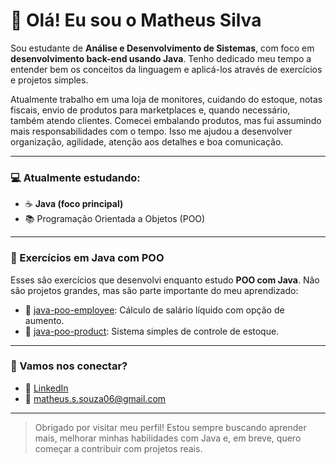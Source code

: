 # 👋 Olá! Eu sou o Matheus Silva

Sou estudante de **Análise e Desenvolvimento de Sistemas**, com foco em **desenvolvimento back-end usando Java**. Tenho dedicado meu tempo a entender bem os conceitos da linguagem e aplicá-los através de exercícios e projetos simples.

Atualmente trabalho em uma loja de monitores, cuidando do estoque, notas fiscais, envio de produtos para marketplaces e, quando necessário, também atendo clientes. Comecei embalando produtos, mas fui assumindo mais responsabilidades com o tempo. Isso me ajudou a desenvolver organização, agilidade, atenção aos detalhes e boa comunicação.

---

### 💻 Atualmente estudando:

- ☕ **Java (foco principal)**  
- 📚 Programação Orientada a Objetos (POO)

---

### 📘 Exercícios em Java com POO

Esses são exercícios que desenvolvi enquanto estudo **POO com Java**. Não são projetos grandes, mas são parte importante do meu aprendizado:

- 🔹 [java-poo-employee](https://github.com/matheusilva06/java-poo-employee): Cálculo de salário líquido com opção de aumento.
- 🔹 [java-poo-product](https://github.com/matheusilva06/java-poo-product): Sistema simples de controle de estoque.

---

### 🤝 Vamos nos conectar?

- 💼 [LinkedIn](https://www.linkedin.com/in/matheus-silva-a7a59a2ab/)
- 📧 matheus.s.souza06@gmail.com

---

> Obrigado por visitar meu perfil! Estou sempre buscando aprender mais, melhorar minhas habilidades com Java e, em breve, quero começar a contribuir com projetos reais.
